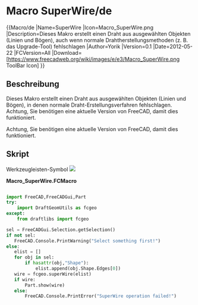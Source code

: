 # Macro SuperWire/de



{{Macro/de
|Name=SuperWire
|Icon=Macro_SuperWire.png
|Description=Dieses Makro erstellt einen Draht aus ausgewählten Objekten (Linien und Bögen), auch wenn normale Drahtherstellungsmethoden (z. B. das Upgrade-Tool) fehlschlagen
|Author=Yorik
|Version=0.1
|Date=2012-05-22
|FCVersion=All
|Download=[https://www.freecadweb.org/wiki/images/e/e3/Macro_SuperWire.png ToolBar Icon]
}}

## Beschreibung

Dieses Makro erstellt einen Draht aus ausgewählten Objekten (Linien und Bögen), in denen normale Draht-Erstellungsverfahren fehlschlagen.
Achtung, Sie benötigen eine aktuelle Version von FreeCAD, damit dies funktioniert.

Achtung, Sie benötigen eine aktuelle Version von FreeCAD, damit dies funktioniert.

## Skript

Werkzeugleisten-Symbol ![](images/Macro_SuperWire.png )

**Macro\_SuperWire.FCMacro**


```python

import FreeCAD,FreeCADGui,Part
try:
    import DraftGeomUtils as fcgeo
except:
    from draftlibs import fcgeo

sel = FreeCADGui.Selection.getSelection()
if not sel:
   FreeCAD.Console.PrintWarning("Select something first!")
else:
   elist = []
   for obj in sel:
       if hasattr(obj,"Shape"):
           elist.append(obj.Shape.Edges[0])
   wire = fcgeo.superWire(elist)
   if wire:
       Part.show(wire)
   else:
       FreeCAD.Console.PrintError("SuperWire operation failed!")

```





